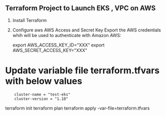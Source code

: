 ## Terraform Project to Launch EKS , VPC on AWS

1) Install Terraform
2) Configure aws AWS Access and Secret Key
Export the AWS credentials whih will be used to authenticate with Amazon AWS:

    export AWS_ACCESS_KEY_ID="XXX"
    export AWS_SECRET_ACCESS_KEY="XXX"

# Update variable file terraform.tfvars with below values
        cluster-name = "test-eks"
        cluster-version = "1.18"
        

  terraform init
  terraform plan
  terraform apply -var-file=terraform.tfvars
